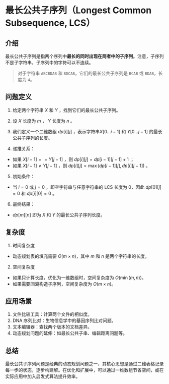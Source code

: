 # 最长公共子序列（Longest Common Subsequence, LCS）

## 介绍

最长公共子序列是指两个序列中**最长的同时出现在两者中的子序列**。注意，子序列不是子字符串，子序列中的字符可以不连续。

> 对于字符串 `ABCBDAB` 和 `BDCAB`，它们的最长公共子序列是 `BCAB` 或 `BDAB`，长度为 `4`。

## 问题定义

1. 给定两个字符串 $X$ 和 $Y$ ，找到它们的最长公共子序列。
2. 设 $X$ 长度为 $m$ ， $Y$ 长度为 $n$ 。
3. 我们定义一个二维数组 $dp[i][j]$ ，表示字符串$X[0 \ldots i-1]$ 和 $Y[0 \ldots j-1]$ 的最长公共子序列的长度。

4. 递推关系：

- 如果 $X[i-1] == Y[j-1]$ ，则 $dp[i][j] = dp[i-1][j-1] + 1$ ；
- 如果 $X[i-1] \neq Y[j-1]$ ，则 $dp[i][j] = \max(dp[i-1][j], dp[i][j-1])$ 。

5. 初始条件：

- 当 $i = 0$ 或 $j = 0$ ，即空字符串与任意字符串的 LCS 长度为 0，因此 $dp[0][j] = 0$ 和 $dp[i][0] = 0$ 。

6. 最终结果：

- $dp[m][n]$ 即为 $X$ 和 $Y$ 的最长公共子序列长度。

## 复杂度

1. 时间复杂度

- 动态规划表的填充需要 $O(m \times n)$，其中 $m$ 和 $n$ 是两个字符串的长度。

2. 空间复杂度

- 如果只计算长度，优化为一维数组时，空间复杂度为 $O(\min(m, n))$。
- 如果需要回溯构造子序列，空间复杂度为 $O(m \times n)$。

## 应用场景

1. 文件比较工具：计算两个文件的相似度。
2. DNA 序列比对：生物信息学中的基因序列比对问题。
3. 文本编辑器：查找两个版本的文档差异。
4. 动态规划问题的延伸：如最长公共子串、编辑距离问题等。

## 总结

最长公共子序列问题是经典的动态规划问题之一，其核心思想是通过二维表格记录每一步的状态，逐步构建解。在优化和扩展中，可以通过一维数组节省空间，或在实际应用中加入启发式算法提升效率。
